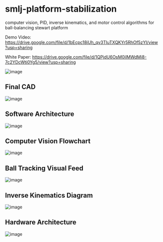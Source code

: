 # smlj-platform-stabilization
computer vision, PID, inverse kinematics, and motor control algorithms for ball-balancing stewart platform

Demo Video: https://drive.google.com/file/d/1bEcpc18iUh_qv3TIuTXQKYr5RhOf5zYI/view?usp=sharing 

White Paper: https://drive.google.com/file/d/1QPjdU6OsM0ilMWdMi8-7c2YDcWti0Yg5/view?usp=sharing

![image](https://github.com/user-attachments/assets/4b0865a4-d64a-4005-99f6-8da51de39754)

## Final CAD

![image](https://github.com/user-attachments/assets/c3061a21-d49e-4ebb-9631-4713980b13c1)

## Software Architecture

![image](https://github.com/user-attachments/assets/309ae851-4334-4725-ad31-8ac4c3d3dc53)

## Computer Vision Flowchart

![image](https://github.com/user-attachments/assets/f63f5cb2-91bc-4488-a9e2-87cfe6266ca6)

## Ball Tracking Visual Feed

![image](https://github.com/user-attachments/assets/5f6075af-59e4-4d22-be6e-daa68c8cd37e)

## Inverse Kinematics Diagram

![image](https://github.com/user-attachments/assets/0c59bb15-3cf2-4806-8923-771610687917)

## Hardware Architecture
![image](https://github.com/user-attachments/assets/8becd729-ce12-43c6-b3f9-fe71e163989c)
